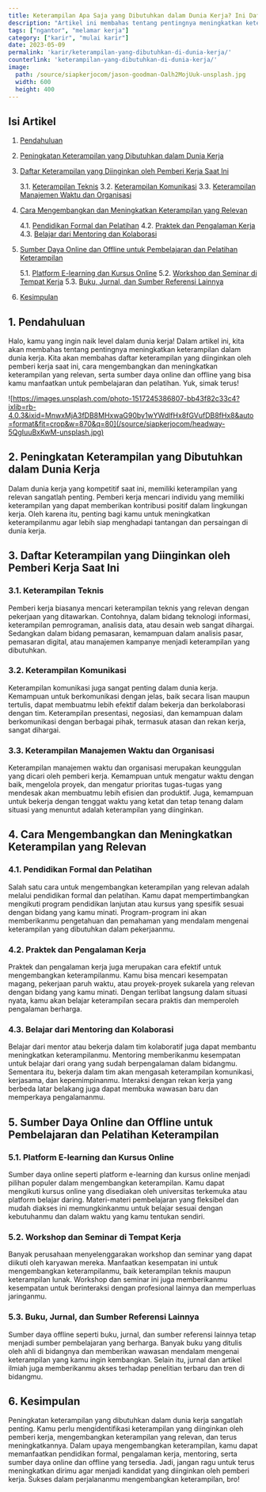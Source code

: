 ```yaml
---
title: Keterampilan Apa Saja yang Dibutuhkan dalam Dunia Kerja? Ini Daftar dan Tips Cara Mengembangkannya!
description: "Artikel ini membahas tentang pentingnya meningkatkan keterampilan dalam dunia kerja. Kamu akan menemukan daftar keterampilan yang diinginkan oleh pemberi kerja saat ini, tips untuk mengembangkan dan meningkatkan keterampilan yang relevan, serta sumber daya pembelajaran online dan offline yang dapat kamu manfaatkan."
tags: ["ngantor", "melamar kerja"]
category: ["karir", "mulai karir"]
date: 2023-05-09
permalink: 'karir/keterampilan-yang-dibutuhkan-di-dunia-kerja/'
counterlink: 'keterampilan-yang-dibutuhkan-di-dunia-kerja/'
image:
  path: /source/siapkerjocom/jason-goodman-Oalh2MojUuk-unsplash.jpg
  width: 600
  height: 400
---
```


## Isi Artikel

1. [Pendahuluan](#1-pendahuluan)
2. [Peningkatan Keterampilan yang Dibutuhkan dalam Dunia Kerja](#2-Peningkatan-Keterampilan-yang-Dibutuhkan-dalam-Dunia-Kerja)
3. [Daftar Keterampilan yang Diinginkan oleh Pemberi Kerja Saat Ini](#3-Daftar-Keterampilan-yang-Diinginkan-oleh-Pemberi-Kerja-Saat-Ini)

    3.1. [Keterampilan Teknis](#31-Keterampilan-Teknis)
    3.2. [Keterampilan Komunikasi](#32-Keterampilan-Komunikasi)
    3.3. [Keterampilan Manajemen Waktu dan Organisasi](#33-Keterampilan-Manajemen-Waktu-dan-Organisasi)

4. [Cara Mengembangkan dan Meningkatkan Keterampilan yang Relevan](#4-Cara-Mengembangkan-dan-Meningkatkan-Keterampilan-yang-Relevan)

    4.1. [Pendidikan Formal dan Pelatihan](#41-Pendidikan-Formal-dan-Pelatihan)
    4.2. [Praktek dan Pengalaman Kerja](#42-Praktek-dan-Pengalaman-Kerja)
    4.3. [Belajar dari Mentoring dan Kolaborasi](#43-Belajar-dari-Mentoring-dan-Kolaborasi)

5. [Sumber Daya Online dan Offline untuk Pembelajaran dan Pelatihan Keterampilan](#Sumber-Daya-Online-dan-Offline-untuk-Pembelajaran-dan-Pelatihan-Keterampilan)

    5.1. [Platform E-learning dan Kursus Online](#51-Platform-E--learning-dan-Kursus-Online)
    5.2. [Workshop dan Seminar di Tempat Kerja](#52-Workshop-dan-Seminar-di-Tempat-Kerja)
    5.3. [Buku, Jurnal, dan Sumber Referensi Lainnya](#53-Buku--Jurnal--dan-Sumber-Referensi-Lainnya)

6. [Kesimpulan](#Kesimpulan)

## 1. Pendahuluan

Halo, kamu yang ingin naik level dalam dunia kerja! Dalam artikel ini, kita akan membahas tentang pentingnya meningkatkan keterampilan dalam dunia kerja. Kita akan membahas daftar keterampilan yang diinginkan oleh pemberi kerja saat ini, cara mengembangkan dan meningkatkan keterampilan yang relevan, serta sumber daya online dan offline yang bisa kamu manfaatkan untuk pembelajaran dan pelatihan. Yuk, simak terus!

![https://images.unsplash.com/photo-1517245386807-bb43f82c33c4?ixlib=rb-4.0.3&ixid=MnwxMjA3fDB8MHxwaG90by1wYWdlfHx8fGVufDB8fHx8&auto=format&fit=crop&w=870&q=80](/source/siapkerjocom/headway-5QgIuuBxKwM-unsplash.jpg)

## 2. Peningkatan Keterampilan yang Dibutuhkan dalam Dunia Kerja

Dalam dunia kerja yang kompetitif saat ini, memiliki keterampilan yang relevan sangatlah penting. Pemberi kerja mencari individu yang memiliki keterampilan yang dapat memberikan kontribusi positif dalam lingkungan kerja. Oleh karena itu, penting bagi kamu untuk meningkatkan keterampilanmu agar lebih siap menghadapi tantangan dan persaingan di dunia kerja.

## 3. Daftar Keterampilan yang Diinginkan oleh Pemberi Kerja Saat Ini

### 3.1. Keterampilan Teknis

Pemberi kerja biasanya mencari keterampilan teknis yang relevan dengan pekerjaan yang ditawarkan. Contohnya, dalam bidang teknologi informasi, keterampilan pemrograman, analisis data, atau desain web sangat dihargai. Sedangkan dalam bidang pemasaran, kemampuan dalam analisis pasar, pemasaran digital, atau manajemen kampanye menjadi keterampilan yang dibutuhkan.

### 3.2. Keterampilan Komunikasi

Keterampilan komunikasi juga sangat penting dalam dunia kerja. Kemampuan untuk berkomunikasi dengan jelas, baik secara lisan maupun tertulis, dapat membuatmu lebih efektif dalam bekerja dan berkolaborasi dengan tim. Keterampilan presentasi, negosiasi, dan kemampuan dalam berkomunikasi dengan berbagai pihak, termasuk atasan dan rekan kerja, sangat dihargai.

### 3.3. Keterampilan Manajemen Waktu dan Organisasi

Keterampilan manajemen waktu dan organisasi merupakan keunggulan yang dicari oleh pemberi kerja. Kemampuan untuk mengatur waktu dengan baik, mengelola proyek, dan mengatur prioritas tugas-tugas yang mendesak akan membuatmu lebih efisien dan produktif. Juga, kemampuan untuk bekerja dengan tenggat waktu yang ketat dan tetap tenang dalam situasi yang menuntut adalah keterampilan yang diinginkan.

## 4. Cara Mengembangkan dan Meningkatkan Keterampilan yang Relevan

### 4.1. Pendidikan Formal dan Pelatihan

Salah satu cara untuk mengembangkan keterampilan yang relevan adalah melalui pendidikan formal dan pelatihan. Kamu dapat mempertimbangkan mengikuti program pendidikan lanjutan atau kursus yang spesifik sesuai dengan bidang yang kamu minati. Program-program ini akan memberikanmu pengetahuan dan pemahaman yang mendalam mengenai keterampilan yang dibutuhkan dalam pekerjaanmu.

### 4.2. Praktek dan Pengalaman Kerja

Praktek dan pengalaman kerja juga merupakan cara efektif untuk mengembangkan keterampilanmu. Kamu bisa mencari kesempatan magang, pekerjaan paruh waktu, atau proyek-proyek sukarela yang relevan dengan bidang yang kamu minati. Dengan terlibat langsung dalam situasi nyata, kamu akan belajar keterampilan secara praktis dan memperoleh pengalaman berharga.

### 4.3. Belajar dari Mentoring dan Kolaborasi

Belajar dari mentor atau bekerja dalam tim kolaboratif juga dapat membantu meningkatkan keterampilanmu. Mentoring memberikanmu kesempatan untuk belajar dari orang yang sudah berpengalaman dalam bidangmu. Sementara itu, bekerja dalam tim akan mengasah keterampilan komunikasi, kerjasama, dan kepemimpinanmu. Interaksi dengan rekan kerja yang berbeda latar belakang juga dapat membuka wawasan baru dan memperkaya pengalamanmu.

## 5. Sumber Daya Online dan Offline untuk Pembelajaran dan Pelatihan Keterampilan

### 5.1. Platform E-learning dan Kursus Online

Sumber daya online seperti platform e-learning dan kursus online menjadi pilihan populer dalam mengembangkan keterampilan. Kamu dapat mengikuti kursus online yang disediakan oleh universitas terkemuka atau platform belajar daring. Materi-materi pembelajaran yang fleksibel dan mudah diakses ini memungkinkanmu untuk belajar sesuai dengan kebutuhanmu dan dalam waktu yang kamu tentukan sendiri.

### 5.2. Workshop dan Seminar di Tempat Kerja

Banyak perusahaan menyelenggarakan workshop dan seminar yang dapat diikuti oleh karyawan mereka. Manfaatkan kesempatan ini untuk mengembangkan keterampilanmu, baik keterampilan teknis maupun keterampilan lunak. Workshop dan seminar ini juga memberikanmu kesempatan untuk berinteraksi dengan profesional lainnya dan memperluas jaringanmu.

### 5.3. Buku, Jurnal, dan Sumber Referensi Lainnya

Sumber daya offline seperti buku, jurnal, dan sumber referensi lainnya tetap menjadi sumber pembelajaran yang berharga. Banyak buku yang ditulis oleh ahli di bidangnya dan memberikan wawasan mendalam mengenai keterampilan yang kamu ingin kembangkan. Selain itu, jurnal dan artikel ilmiah juga memberikanmu akses terhadap penelitian terbaru dan tren di bidangmu.

## 6. Kesimpulan

Peningkatan keterampilan yang dibutuhkan dalam dunia kerja sangatlah penting. Kamu perlu mengidentifikasi keterampilan yang diinginkan oleh pemberi kerja, mengembangkan keterampilan yang relevan, dan terus meningkatkannya. Dalam upaya mengembangkan keterampilan, kamu dapat memanfaatkan pendidikan formal, pengalaman kerja, mentoring, serta sumber daya online dan offline yang tersedia. Jadi, jangan ragu untuk terus meningkatkan dirimu agar menjadi kandidat yang diinginkan oleh pemberi kerja. Sukses dalam perjalananmu mengembangkan keterampilan, bro!
